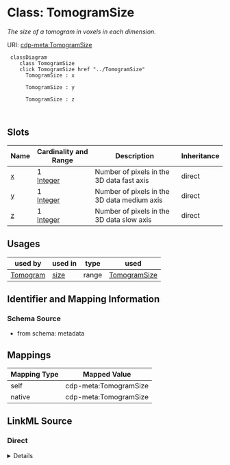 

# Class: TomogramSize


_The size of a tomogram in voxels in each dimension._





URI: [cdp-meta:TomogramSize](metadataTomogramSize)






```mermaid
 classDiagram
    class TomogramSize
    click TomogramSize href "../TomogramSize"
      TomogramSize : x
        
      TomogramSize : y
        
      TomogramSize : z
        
      
```




<!-- no inheritance hierarchy -->


## Slots

| Name | Cardinality and Range | Description | Inheritance |
| ---  | --- | --- | --- |
| [x](x.md) | 1 <br/> [Integer](Integer.md) | Number of pixels in the 3D data fast axis | direct |
| [y](y.md) | 1 <br/> [Integer](Integer.md) | Number of pixels in the 3D data medium axis | direct |
| [z](z.md) | 1 <br/> [Integer](Integer.md) | Number of pixels in the 3D data slow axis | direct |





## Usages

| used by | used in | type | used |
| ---  | --- | --- | --- |
| [Tomogram](Tomogram.md) | [size](size.md) | range | [TomogramSize](TomogramSize.md) |






## Identifier and Mapping Information







### Schema Source


* from schema: metadata




## Mappings

| Mapping Type | Mapped Value |
| ---  | ---  |
| self | cdp-meta:TomogramSize |
| native | cdp-meta:TomogramSize |







## LinkML Source

<!-- TODO: investigate https://stackoverflow.com/questions/37606292/how-to-create-tabbed-code-blocks-in-mkdocs-or-sphinx -->

### Direct

<details>
```yaml
name: TomogramSize
description: The size of a tomogram in voxels in each dimension.
from_schema: metadata
attributes:
  x:
    name: x
    description: Number of pixels in the 3D data fast axis
    from_schema: metadata
    exact_mappings:
    - cdp-common:tomogram_size_x
    rank: 1000
    alias: x
    owner: TomogramSize
    domain_of:
    - TomogramSize
    - TomogramOffset
    range: integer
    required: true
    inlined: true
    inlined_as_list: true
  y:
    name: y
    description: Number of pixels in the 3D data medium axis
    from_schema: metadata
    exact_mappings:
    - cdp-common:tomogram_size_y
    rank: 1000
    alias: y
    owner: TomogramSize
    domain_of:
    - TomogramSize
    - TomogramOffset
    range: integer
    required: true
    inlined: true
    inlined_as_list: true
  z:
    name: z
    description: Number of pixels in the 3D data slow axis.  This is the image projection
      direction at zero stage tilt
    from_schema: metadata
    exact_mappings:
    - cdp-common:tomogram_size_z
    rank: 1000
    alias: z
    owner: TomogramSize
    domain_of:
    - TomogramSize
    - TomogramOffset
    range: integer
    required: true
    inlined: true
    inlined_as_list: true

```
</details>

### Induced

<details>
```yaml
name: TomogramSize
description: The size of a tomogram in voxels in each dimension.
from_schema: metadata
attributes:
  x:
    name: x
    description: Number of pixels in the 3D data fast axis
    from_schema: metadata
    exact_mappings:
    - cdp-common:tomogram_size_x
    rank: 1000
    alias: x
    owner: TomogramSize
    domain_of:
    - TomogramSize
    - TomogramOffset
    range: integer
    required: true
    inlined: true
    inlined_as_list: true
  y:
    name: y
    description: Number of pixels in the 3D data medium axis
    from_schema: metadata
    exact_mappings:
    - cdp-common:tomogram_size_y
    rank: 1000
    alias: y
    owner: TomogramSize
    domain_of:
    - TomogramSize
    - TomogramOffset
    range: integer
    required: true
    inlined: true
    inlined_as_list: true
  z:
    name: z
    description: Number of pixels in the 3D data slow axis.  This is the image projection
      direction at zero stage tilt
    from_schema: metadata
    exact_mappings:
    - cdp-common:tomogram_size_z
    rank: 1000
    alias: z
    owner: TomogramSize
    domain_of:
    - TomogramSize
    - TomogramOffset
    range: integer
    required: true
    inlined: true
    inlined_as_list: true

```
</details>